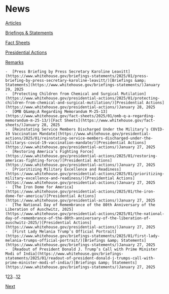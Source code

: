 # 					News				

[Articles](/articles/)

[Briefings &amp; Statements](/briefings-statements/)

[Fact Sheets](/fact-sheets/)

[Presidential Actions](/presidential-actions/)

[Remarks](/remarks/)

    -  [Press Briefing by Press Secretary Karoline Leavitt](https://www.whitehouse.gov/briefings-statements/2025/01/press-briefing-by-press-secretary-karoline-leavitt/)[Briefings &amp; Statements](https://www.whitehouse.gov/briefings-statements/)January 29, 2025 
    -  [Protecting Children from Chemical and Surgical Mutilation](https://www.whitehouse.gov/presidential-actions/2025/01/protecting-children-from-chemical-and-surgical-mutilation/)[Presidential Actions](https://www.whitehouse.gov/presidential-actions/)January 28, 2025 
    -  [OMB Q&amp;A Regarding Memorandum M-25-13](https://www.whitehouse.gov/fact-sheets/2025/01/omb-q-a-regarding-memorandum-m-25-13/)[Fact Sheets](https://www.whitehouse.gov/fact-sheets/)January 28, 2025 
    -  [Reinstating Service Members Discharged Under the Military’s COVID-19 Vaccination Mandate](https://www.whitehouse.gov/presidential-actions/2025/01/reinstating-service-members-discharged-under-the-militarys-covid-19-vaccination-mandate/)[Presidential Actions](https://www.whitehouse.gov/presidential-actions/)January 27, 2025 
    -  [Restoring America’s Fighting Force](https://www.whitehouse.gov/presidential-actions/2025/01/restoring-americas-fighting-force/)[Presidential Actions](https://www.whitehouse.gov/presidential-actions/)January 27, 2025 
    -  [Prioritizing Military Excellence and Readiness](https://www.whitehouse.gov/presidential-actions/2025/01/prioritizing-military-excellence-and-readiness/)[Presidential Actions](https://www.whitehouse.gov/presidential-actions/)January 27, 2025 
    -  [The Iron Dome for America](https://www.whitehouse.gov/presidential-actions/2025/01/the-iron-dome-for-america/)[Presidential Actions](https://www.whitehouse.gov/presidential-actions/)January 27, 2025 
    -  [The National Day of Remembrance of the 80th Anniversary of the Liberation of Auschwitz, 2025](https://www.whitehouse.gov/presidential-actions/2025/01/the-national-day-of-remembrance-of-the-80th-anniversary-of-the-liberation-of-auschwitz-2025/)[Presidential Actions](https://www.whitehouse.gov/presidential-actions/)January 27, 2025 
    -  [First Lady Melania Trump’s Official Portrait](https://www.whitehouse.gov/briefings-statements/2025/01/first-lady-melania-trumps-official-portrait/)[Briefings &amp; Statements](https://www.whitehouse.gov/briefings-statements/)January 27, 2025 
    -  [Readout of President Donald J. Trump’s Call with Prime Minister Modi of India](https://www.whitehouse.gov/briefings-statements/2025/01/readout-of-president-donald-j-trumps-call-with-prime-minister-modi-of-india/)[Briefings &amp; Statements](https://www.whitehouse.gov/briefings-statements/)January 27, 2025 

1[2](https://www.whitehouse.gov/news/page/2/)[3](https://www.whitehouse.gov/news/page/3/)…[12](https://www.whitehouse.gov/news/page/12/)

[Next](https://www.whitehouse.gov/news/page/2/)
